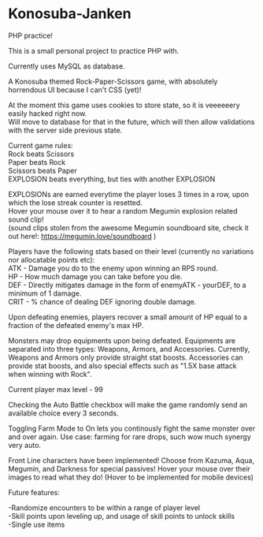 # Konosuba-Janken
PHP practice!

This is a small personal project to practice PHP with.

Currently uses MySQL as database.

A Konosuba themed Rock-Paper-Scissors game, with absolutely horrendous UI because I can't CSS (yet)!

At the moment this game uses cookies to store state, so it is veeeeeery easily hacked right now.   
Will move to database for that in the future, which will then allow validations with the server side previous state.  

Current game rules:  
Rock beats Scissors  
Paper beats Rock  
Scissors beats Paper  
EXPLOSION beats everything, but ties with another EXPLOSION  

EXPLOSIONs are earned everytime the player loses 3 times in a row, upon which the lose streak counter is resetted.  
Hover your mouse over it to hear a random Megumin explosion related sound clip!   
(sound clips stolen from the awesome Megumin soundboard site, check it out here!: https://megumin.love/soundboard )

Players have the following stats based on their level (currently no variations nor allocatable points etc):  
ATK - Damage you do to the enemy upon winning an RPS round.  
HP - How much damage you can take before you die.  
DEF - Directly mitigates damage in the form of enemyATK - yourDEF, to a minimum of 1 damage.   
CRIT - % chance of dealing DEF ignoring double damage.

Upon defeating enemies, players recover a small amount of HP equal to a fraction of the defeated enemy's max HP.

Monsters may drop equipments upon being defeated. 
Equipments are separated into three types: Weapons, Armors, and Accessories.
Currently, Weapons and Armors only provide straight stat boosts.
Accessories can provide stat boosts, and also special effects such as "1.5X base attack when winning with Rock".

Current player max level - 99

Checking the Auto Battle checkbox will make the game randomly send an available choice every 3 seconds.  

Toggling Farm Mode to On lets you continously fight the same monster over and over again. Use case: farming for rare drops, such wow much synergy very auto.

Front Line characters have been implemented! Choose from Kazuma, Aqua, Megumin, and Darkness for special passives! Hover your mouse over their images to read what they do! (Hover to be implemented for mobile devices)

Future features:  

-Randomize encounters to be within a range of player level  
-Skill points upon leveling up, and usage of skill points to unlock skills  
-Single use items  
